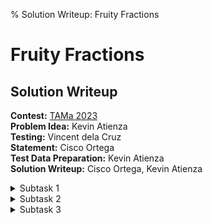 % Solution Writeup: Fruity Fractions


# Fruity Fractions  
## Solution Writeup

**Contest:** [TAMa 2023](https://noi.ph/tama-2023/)  
**Problem Idea:** Kevin Atienza  
**Testing:** Vincent dela Cruz  
**Statement:** Cisco Ortega  
**Test Data Preparation:** Kevin Atienza  
**Solution Writeup:** Cisco Ortega, Kevin Atienza  



<details class="editorial-section"><summary class="h2">Subtask 1</summary>

Let the apple emoji &#127822; be $x$, the banana emoji &#127820; be $y$, and the coconut emoji &#129381; be $z$.

First, note that floating point is the devil.  So, as one normally does with rational functions, let&rsquo;s multiply through both sides by a common denominator and move everything to one side.

To be a bit less cluttered, let $s = x + 2z$ and $t = 2x - y + 3z$.  Then, we should get:
$$
    \frac{2syt + 2xyt - 3xst - xsy}{xsyt} = 0.
$$
And again, as is typical for rational functions, we know that the entire expression equals $0$ when $2syt + 2xyt - 3xst - xsy = 0$ and $x \neq 0$ and $s \neq 0$ and $y \neq 0$ and $t \neq 0$.

This can all be done using integer arithmetic!  Perfect!

A simple brute force solution is to enumerate **all** tuples of $(x, y, z)$ where $-n \leq x, y, z \leq n$ (say, using three nested for loops) and count the number of tuples for which the above criteria hold.  The total amount of work is proportional to $(2n+1)^3$, the number of tested tuples, and with $n=3^5 = 243$, this approach is fast enough for the first subtask.

</details>



<details class="editorial-section"><summary class="h2">Subtask 2</summary>

Let&rsquo;s write the numerator entirely in terms of $x$, $y$, and $z$:
$$
    2(x+2z)y(2x - y + 3z) + 2xy(2x - y + 3z) - 2x(x+2z)(2x - y + 3z) - 2x(x+2z)y = 0.
$$
If we expand this out and collect like terms, we should get an equation that looks something like this:
$$
    Ax^3 + Bx^2y + Cxy^2 + Dy^2z + Eyz^2 + Fx^2z + Gxz^2 + Hxyz = 0,
$$
where $A, B, C, D, E, F, G, H$ are some constants whose values I won&rsquo;t spell out here (you can do the algebra on pen-and-paper or using a computer algebra system to get these coefficients yourself).

However, note that once $x$ and $y$ are selected, then our choices for $z$ are &ldquo;locked in&rdquo;; when only $z$ is left to vary, we are left with a one-variable equation, which we know how to solve!  In particular:
$$
    (Ey + Gx)z^2 + (Dy^2 + Fx^2 + Hxy)z + (Ax^3 + Bx^2y + Cxy^2) = 0.
$$
If $x$ and $y$ are fixed, then this just becomes a quadratic equation in terms of $z$, and we know how to solve those!  So, precisely, we get the following solution:

- Enumerate all pairs $(x, y)$ such that $-n \leq x, y \leq n$.  For each one:
    - Use the quadratic formula to solve for what values of $z$ satisfy the equation.
    - For each distinct solution of $z$ that (a) is an integer; and (b) lies within $-n$ to $n$, add $+1$ to the answer.
        - Remember also to not count solutions which would make any of the denominators equal to $0$

You also have to handle some other edge cases, such as what to do if $Ey + Gx = 0$, but those are implementation details you can figure out yourself.  The amount of work done is now only proportional to $(2n+1)^2$ (since we only enumerate all possible $x$ and $y$).  With $n = 5^5 = 3125$, this approach is fast enough for the second subtask.

</details>



<details class="editorial-section"><summary class="h2">Subtask 3</summary>

The previous algorithm is too slow for subtasks 3 and 4. This is because the amount of work grows quadratically with respect to $n$, and for $n = 5^{10} = 9765625$, we have $(2n+1)^2 \approx 4\cdot 10^{14}$, which is quite large; a computer that can do $1$ billion operations per second (a.k.a. &ldquo;1 gigahertz&rdquo;) will take several days to solve this problem with the previous algorithm.

Anyway, for this subtask, we will just give you hints on how to proceed. But for these hints to be helpful, you probably should first know how to solve degree $1$ and degree $2$ Diophantine equations. (The current equation is of degree $3$.) There are plenty of those you can practice on in Project Euler.

<div class="task">
**Hint 1:** If $(x, y, z)$ is an integer solution, then $(n x, n y, n z)$ is also an integer solution for any integer $n$. In fact, $(\alpha x, \alpha y, \alpha z)$ is a *rational* solution for any rational $\alpha$.

(Basically, &ldquo;$f$ is *homogeneous*.&rdquo;)

If you think about this some more, it means that if we write our equation as
$$f(x, y, z) = 0,$$
then integer solutions to this are related to rational solutions of
$$f(X, Y, 1) = 0.$$
</div>

<div class="task">
**Hint 2:** Because $f$ is homogeneous of degree $3$, the graph of $f(X, Y, 1) = 0$ is a cubic curve, which renders the corresponding rational equation hard to solve. (We can generally solve up to degree $2$ easily, but degree $3$ is where dragons[^1] roam.)

However, if you actually draw/plot the graph of $f(X, Y, 1) = 0$, you should see *something curious*...
</div>

</details>

[^1]: dragons known as *elliptic curves*, that is

